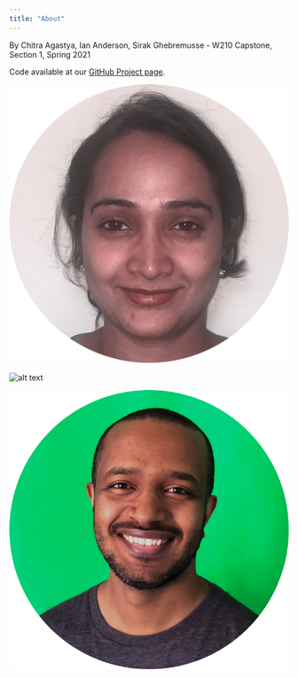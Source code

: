 ```yaml
---
title: "About"
---
```



By Chitra Agastya, Ian Anderson, Sirak Ghebremusse - W210 Capstone, Section 1, Spring 2021

Code available at our [GitHub Project page](https://github.com/MIDS-Irrigation-Capstone/Spring2021).


![alt text](/images/Chitra.png "Chitra Agastya")



![alt text](/images/Ian.png "Ian Anderson")


![alt text](/images/Sirak.png "Sirak Ghebremusse")


